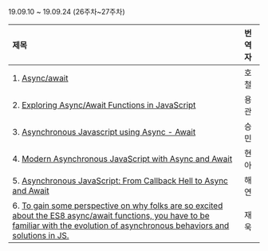 19.09.10 ~ 19.09.24 (26주차~27주차)

|     제목     |    번역자    |
| :---------- | :--------- |
| 1. [Async/await](https://javascript.info/async-await) | 호철 |
| 2. [Exploring Async/Await Functions in JavaScript](https://alligator.io/js/async-functions/) | 용관 |
| 3. [Asynchronous Javascript using Async - Await](https://scotch.io/tutorials/asynchronous-javascript-using-async-await) | 승민 |
| 4. [Modern Asynchronous JavaScript with Async and Await](https://flaviocopes.com/javascript-async-await/) | 현아 |
| 5. [Asynchronous JavaScript: From Callback Hell to Async and Await](https://github.com/Lee-hyuna/33-js-concepts-kr/wiki/Asynchronous-JavaScript:-From-Callback-Hell-to-Async-and-Await) | 해연 |
| 6. [To gain some perspective on why folks are so excited about the ES8 async/await functions, you have to be familiar with the evolution of asynchronous behaviors and solutions in JS.](https://medium.com/@_bengarrison/javascript-es8-introducing-async-await-functions-7a471ec7de8a) | 재욱 |
